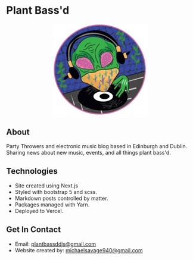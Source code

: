 # Plant Bass'd

<p align="center">
<img width="50%" src="public/logo_circle.png" alt="plant bass'd logo.">
</p>

## About

Party Throwers and electronic music blog based in Edinburgh and Dublin. Sharing news about new music, events, and all things plant bass'd.

## Technologies

-   Site created using Next.js
-   Styled with bootstrap 5 and scss.
-   Markdown posts controlled by matter.
-   Packages managed with Yarn.
-   Deployed to Vercel.

## Get In Contact

-   Email: plantbassddjs@gmail.com
-   Website created by: michaelsavage940@gmail.com

